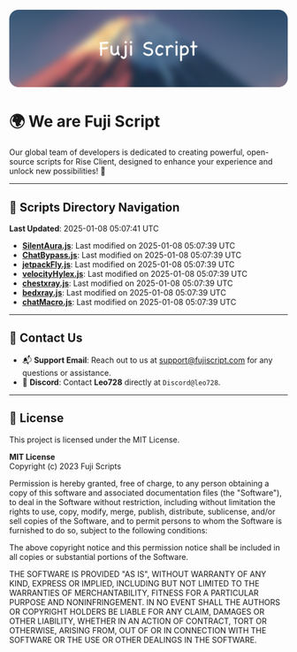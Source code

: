 ![Banner](.github/b.webp)

# 🌍 **We are Fuji Script**

Our global team of developers is dedicated to creating powerful, open-source scripts for Rise Client, designed to enhance your experience and unlock new possibilities! 🌟

---
<!-- SCRIPTS_NAVIGATION_START -->
## 📂 **Scripts Directory Navigation**

**Last Updated**: 2025-01-08 05:07:41 UTC

- **[SilentAura.js](scripts/SilentAura.js)**: Last modified on 2025-01-08 05:07:39 UTC
- **[ChatBypass.js](scripts/ChatBypass.js)**: Last modified on 2025-01-08 05:07:39 UTC
- **[jetpackFly.js](scripts/jetpackFly.js)**: Last modified on 2025-01-08 05:07:39 UTC
- **[velocityHylex.js](scripts/velocityHylex.js)**: Last modified on 2025-01-08 05:07:39 UTC
- **[chestxray.js](scripts/chestxray.js)**: Last modified on 2025-01-08 05:07:39 UTC
- **[bedxray.js](scripts/bedxray.js)**: Last modified on 2025-01-08 05:07:39 UTC
- **[chatMacro.js](scripts/chatMacro.js)**: Last modified on 2025-01-08 05:07:39 UTC

<!-- SCRIPTS_NAVIGATION_END -->

---

## 💬 **Contact Us**  
- 📬 **Support Email**: Reach out to us at [support@fujiscript.com](mailto:support@fujiscript.com) for any questions or assistance.  
- 💬 **Discord**: Contact **Leo728** directly at `Discord@leo728`.

---

## 📜 **License**

This project is licensed under the MIT License.  

**MIT License**  
Copyright (c) 2023 Fuji Scripts  

Permission is hereby granted, free of charge, to any person obtaining a copy of this software and associated documentation files (the "Software"), to deal in the Software without restriction, including without limitation the rights to use, copy, modify, merge, publish, distribute, sublicense, and/or sell copies of the Software, and to permit persons to whom the Software is furnished to do so, subject to the following conditions:  

The above copyright notice and this permission notice shall be included in all copies or substantial portions of the Software.  

THE SOFTWARE IS PROVIDED "AS IS", WITHOUT WARRANTY OF ANY KIND, EXPRESS OR IMPLIED, INCLUDING BUT NOT LIMITED TO THE WARRANTIES OF MERCHANTABILITY, FITNESS FOR A PARTICULAR PURPOSE AND NONINFRINGEMENT. IN NO EVENT SHALL THE AUTHORS OR COPYRIGHT HOLDERS BE LIABLE FOR ANY CLAIM, DAMAGES OR OTHER LIABILITY, WHETHER IN AN ACTION OF CONTRACT, TORT OR OTHERWISE, ARISING FROM, OUT OF OR IN CONNECTION WITH THE SOFTWARE OR THE USE OR OTHER DEALINGS IN THE SOFTWARE.  
